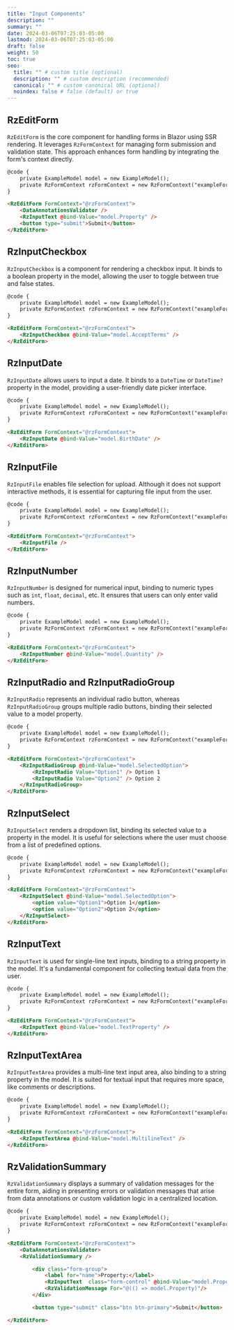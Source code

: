 ```yaml
---
title: "Input Components"
description: ""
summary: ""
date: 2024-03-06T07:25:03-05:00
lastmod: 2024-03-06T07:25:03-05:00
draft: false
weight: 50
toc: true
seo:
  title: "" # custom title (optional)
  description: "" # custom description (recommended)
  canonical: "" # custom canonical URL (optional)
  noindex: false # false (default) or true
---
```


## RzEditForm

`RzEditForm` is the core component for handling forms in Blazor using SSR rendering. It leverages `RzFormContext` for managing form submission and validation state. This approach enhances form handling by integrating the form's context directly.

```html
@code {
    private ExampleModel model = new ExampleModel();
    private RzFormContext rzFormContext = new RzFormContext("exampleForm", model);
}

<RzEditForm FormContext="@rzFormContext">
    <DataAnnotationsValidator />
    <RzInputText @bind-Value="model.Property" />
    <button type="submit">Submit</button>
</RzEditForm>
```

## RzInputCheckbox

`RzInputCheckbox` is a component for rendering a checkbox input. It binds to a boolean property in the model, allowing the user to toggle between true and false states.

```html
@code {
    private ExampleModel model = new ExampleModel();
    private RzFormContext rzFormContext = new RzFormContext("exampleForm", model);
}

<RzEditForm FormContext="@rzFormContext">
    <RzInputCheckbox @bind-Value="model.AcceptTerms" />
</RzEditForm>
```

## RzInputDate

`RzInputDate` allows users to input a date. It binds to a `DateTime` or `DateTime?` property in the model, providing a user-friendly date picker interface.



```html
@code {
    private ExampleModel model = new ExampleModel();
    private RzFormContext rzFormContext = new RzFormContext("exampleForm", model);
}

<RzEditForm FormContext="@rzFormContext">
    <RzInputDate @bind-Value="model.BirthDate" />
</RzEditForm>
```

## RzInputFile



`RzInputFile` enables file selection for upload. Although it does not support interactive methods, it is essential for capturing file input from the user.



```html
@code {
    private ExampleModel model = new ExampleModel();
    private RzFormContext rzFormContext = new RzFormContext("exampleForm", model);
}

<RzEditForm FormContext="@rzFormContext">
    <RzInputFile />
</RzEditForm>
```

## RzInputNumber



`RzInputNumber` is designed for numerical input, binding to numeric types such as `int`, `float`, `decimal`, etc. It ensures that users can only enter valid numbers.



```html
@code {
    private ExampleModel model = new ExampleModel();
    private RzFormContext rzFormContext = new RzFormContext("exampleForm", model);
}

<RzEditForm FormContext="@rzFormContext">
    <RzInputNumber @bind-Value="model.Quantity" />
</RzEditForm>
```

## RzInputRadio and RzInputRadioGroup



`RzInputRadio` represents an individual radio button, whereas `RzInputRadioGroup` groups multiple radio buttons, binding their selected value to a model property.



```html
@code {
    private ExampleModel model = new ExampleModel();
    private RzFormContext rzFormContext = new RzFormContext("exampleForm", model);
}

<RzEditForm FormContext="@rzFormContext">
    <RzInputRadioGroup @bind-Value="model.SelectedOption">
        <RzInputRadio Value="Option1" /> Option 1
        <RzInputRadio Value="Option2" /> Option 2
    </RzInputRadioGroup>
</RzEditForm>
```

## RzInputSelect



`RzInputSelect` renders a dropdown list, binding its selected value to a property in the model. It is useful for selections where the user must choose from a list of predefined options.



```html
@code {
    private ExampleModel model = new ExampleModel();
    private RzFormContext rzFormContext = new RzFormContext("exampleForm", model);
}

<RzEditForm FormContext="@rzFormContext">
    <RzInputSelect @bind-Value="model.SelectedOption">
        <option value="Option1">Option 1</option>
        <option value="Option2">Option 2</option>
    </RzInputSelect>
</RzEditForm>
```

## RzInputText



`RzInputText` is used for single-line text inputs, binding to a string property in the model. It's a fundamental component for collecting textual data from the user.



```html
@code {
    private ExampleModel model = new ExampleModel();
    private RzFormContext rzFormContext = new RzFormContext("exampleForm", model);
}

<RzEditForm FormContext="@rzFormContext">
    <RzInputText @bind-Value="model.TextProperty" />
</RzEditForm>
```

## RzInputTextArea



`RzInputTextArea` provides a multi-line text input area, also binding to a string property in the model. It is suited for textual input that requires more space, like comments or descriptions.



```html
@code {
    private ExampleModel model = new ExampleModel();
    private RzFormContext rzFormContext = new RzFormContext("exampleForm", model);
}

<RzEditForm FormContext="@rzFormContext">
    <RzInputTextArea @bind-Value="model.MultilineText" />
</RzEditForm>
```

## RzValidationSummary



`RzValidationSummary` displays a summary of validation messages for the entire form, aiding in presenting errors or validation messages that arise from data annotations or custom validation logic in a centralized location.



```html
@code {
    private ExampleModel model = new ExampleModel();
    private RzFormContext rzFormContext = new RzFormContext("exampleForm", model);
}

<RzEditForm FormContext="@rzFormContext">
    <DataAnnotationsValidator>
    <RzValidationSummary />

        <div class="form-group">
            <label for="name">Property:</label>
            <RzInputText  class="form-control" @bind-Value="model.Property" />
            <RzValidationMessage For="@(() => model.Property)"/>
        </div>

        <button type="submit" class="btn btn-primary">Submit</button>

</RzEditForm>

```